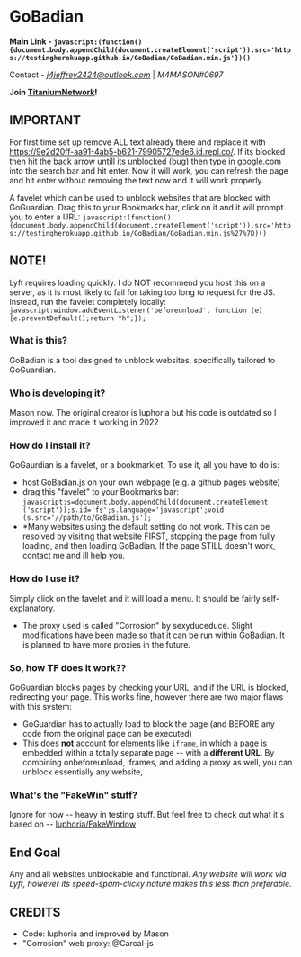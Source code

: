 # GoBadian

**Main Link - `javascript:(function(){document.body.appendChild(document.createElement('script')).src='https://testingherokuapp.github.io/GoBadian/GoBadian.min.js'})()`**

Contact - *[j4jeffrey2424@outlook.com](mailto:j4jeffrey2424@outlook.com)* | *M4MASON#0697*

**Join [TitaniumNetwork](https://discord.gg/unblock)!**

## IMPORTANT
For first time set up remove ALL text already there and replace it with https://9e2d20ff-aa91-4ab5-b621-79905727ede6.id.repl.co/. If its blocked then hit the back arrow untill its unblocked (bug) then type in google.com into the search bar and hit enter. Now it will work, you can refresh the page and hit enter without removing the text now and it will work properly.

A favelet which can be used to unblock websites that are blocked with GoGuardian.
Drag this to your Bookmarks bar, click on it and it will prompt you to enter a URL:
`javascript:(function(){document.body.appendChild(document.createElement('script')).src='https://testingherokuapp.github.io/GoBadian/GoBadian.min.js%27%7D)()`

## NOTE!
Lyft requires loading quickly. I do NOT recommend you host this on a server, as it is most likely to fail for taking too long to request for the JS. Instead, run the favelet completely locally: `javascript:window.addEventListener('beforeunload', function (e) {e.preventDefault();return "h";});`

### What is this?
GoBadian is a tool designed to unblock websites, specifically tailored to GoGuardian.

### Who is developing it?
Mason now. The original creator is luphoria but his code is outdated so I improved it and made it working in 2022

### How do I install it?
GoGaurdian is a favelet, or a bookmarklet. To use it, all you have to do is:
 - host GoBadian.js on your own webpage (e.g. a github pages website)
 - drag this "favelet" to your Bookmarks bar: `javascript:s=document.body.appendChild(document.createElement ('script'));s.id='fs';s.language='javascript';void (s.src='//path/to/GoBadian.js');`
 - *Many websites using the default setting do not work. This can be resolved by visiting that website FIRST, stopping the page from fully loading, and then loading GoBadian. If the page STILL doesn't work, contact me and ill help you.
 
### How do I use it?
Simply click on the favelet and it will load a menu. It should be fairly self-explanatory.
 - The proxy used is called "Corrosion" by sexyduceduce. Slight modifications have been made so that it can be run within GoBadian. It is planned to have more proxies in the future.

### So, how TF does it work??
GoGuardian blocks pages by checking your URL, and if the URL is blocked, redirecting your page. This works fine, however there are two major flaws with this system:
 - GoGuardian has to actually load to block the page (and BEFORE any code from the original page can be executed)
 - This does **not** account for elements like `iframe`, in which a page is embedded within a totally separate page -- with a **different URL**.
By combining onbeforeunload, iframes, and adding a proxy as well, you can unblock essentially any website,

### What's the "FakeWin" stuff?
Ignore for now -- heavy in testing stuff. But feel free to check out what it's based on -- [luphoria/FakeWindow](https://github.com/luphoria/FakeWindow)

## End Goal
Any and all websites unblockable and functional.
*Any website will work via Lyft, however its speed-spam-clicky nature makes this less than preferable.*
## CREDITS
  - Code: luphoria and improved by Mason
  - "Corrosion" web proxy: @Carcal-js
